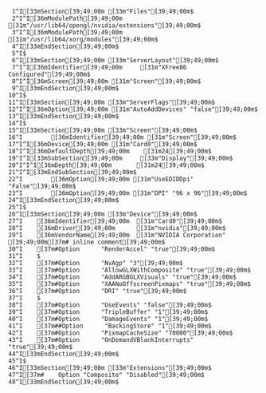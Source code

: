      1^I[33mSection[39;49;00m [33m"Files"[39;49;00m$
     2^I^I[36mModulePath[39;49;00m [31m"/usr/lib64/opengl/nvidia/extensions"[39;49;00m$
     3^I^I[36mModulePath[39;49;00m [31m"/usr/lib64/xorg/modules"[39;49;00m$
     4^I[33mEndSection[39;49;00m$
     5^I$
     6^I[33mSection[39;49;00m [33m"ServerLayout"[39;49;00m$
     7^I^I[36mIdentifier[39;49;00m     [31m"XFree86 Configured"[39;49;00m$
     8^I^I[36mScreen[39;49;00m [31m"Screen"[39;49;00m$
     9^I[33mEndSection[39;49;00m$
    10^I$
    11^I[33mSection[39;49;00m [33m"ServerFlags"[39;49;00m$
    12^I^I[36mOption[39;49;00m [31m"AutoAddDevices" "false"[39;49;00m$
    13^I[33mEndSection[39;49;00m$
    14^I$
    15^I[33mSection[39;49;00m [33m"Screen"[39;49;00m$
    16^I        [36mIdentifier[39;49;00m [31m"Screen"[39;49;00m$
    17^I^I[36mDevice[39;49;00m [31m"Card0"[39;49;00m$
    18^I^I[36mDefaultDepth[39;49;00m    [31m24[39;49;00m$
    19^I^I[33mSubSection[39;49;00m     [33m"Display"[39;49;00m$
    20^I^I^I[36mDepth[39;49;00m       [31m24[39;49;00m$
    21^I^I[33mEndSubSection[39;49;00m$
    22^I        [36mOption[39;49;00m [31m"UseEDIDDpi" "False"[39;49;00m$
    23^I        [36mOption[39;49;00m [31m"DPI" "96 x 96"[39;49;00m$
    24^I[33mEndSection[39;49;00m$
    25^I$
    26^I[33mSection[39;49;00m [33m"Device"[39;49;00m$
    27^I    [36mIdentifier[39;49;00m  [31m"Card0"[39;49;00m$
    28^I    [36mDriver[39;49;00m      [31m"nvidia"[39;49;00m$
    29^I    [36mVendorName[39;49;00m  [31m"NVIDIA Corporation" [39;49;00m[37m# inline comment[39;49;00m$
    30^I    [37m#Option      "RenderAccel" "true"[39;49;00m$
    31^I    $
    32^I    [37m#Option      "NvAgp" "3"[39;49;00m$
    33^I    [37m#Option      "AllowGLXWithComposite" "true"[39;49;00m$
    34^I    [37m#Option      "AddARGBGLXVisuals" "true"[39;49;00m$
    35^I    [37m#Option      "XAANoOffscreenPixmaps" "true"[39;49;00m$
    36^I    [37m#Option      "DRI" "true"[39;49;00m$
    37^I    $
    38^I    [37m#Option      "UseEvents" "false"[39;49;00m$
    39^I    [37m#Option      "TripleBuffer" "1"[39;49;00m$
    40^I    [37m#Option      "DamageEvents" "1"[39;49;00m$
    41^I    [37m##Option      "BackingStore" "1"[39;49;00m$
    42^I    [37m#Option      "PixmapCacheSize" "70000"[39;49;00m$
    43^I    [37m#Option      "OnDemandVBlankInterrupts" "true"[39;49;00m$
    44^I[33mEndSection[39;49;00m$
    45^I$
    46^I[33mSection[39;49;00m [33m"Extensions"[39;49;00m$
    47^I[37m#    Option "Composite" "Disabled"[39;49;00m$
    48^I[33mEndSection[39;49;00m$
